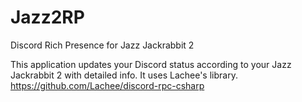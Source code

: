# Jazz2RP
Discord Rich Presence for Jazz Jackrabbit 2

This application updates your Discord status according to your Jazz Jackrabbit 2 with detailed info.
It uses Lachee's library.
https://github.com/Lachee/discord-rpc-csharp

